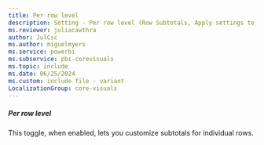 ```yaml
---
title: Per row level
description: Setting - Per row level (Row Subtotals, Apply settings to, Per row level)
ms.reviewer: juliacawthra
author: JulCsc
ms.author: miguelmyers
ms.service: powerbi
ms.subservice: pbi-corevisuals
ms.topic: include
ms.date: 06/25/2024
ms.custom: include file - variant
LocalizationGroup: core-visuals
---
```

##### Per row level

This toggle, when enabled, lets you customize subtotals for individual rows.
